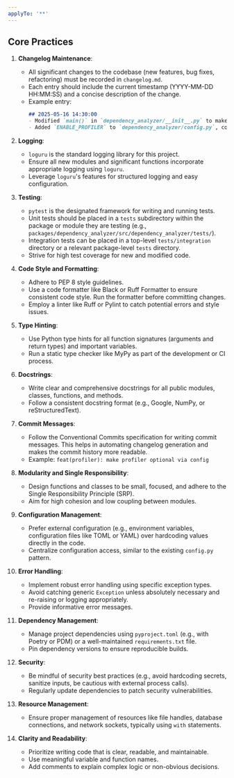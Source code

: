 ```yaml
---
applyTo: '**'
---
```

## Core Practices

1.  **Changelog Maintenance**:
    *   All significant changes to the codebase (new features, bug fixes, refactoring) must be recorded in `changelog.md`.
    *   Each entry should include the current timestamp (YYYY-MM-DD HH:MM:SS) and a concise description of the change.
    *   Example entry:
        ```markdown
        ## 2025-05-16 14:30:00
        - Modified `main()` in `dependency_analyzer/__init__.py` to make profiling optional based on `config.ENABLE_PROFILER`.
        - Added `ENABLE_PROFILER` to `dependency_analyzer/config.py`, controllable via the `DEPENDENCY_ANALYZER_ENABLE_PROFILER` environment variable.
        ```

2.  **Logging**:
    *   `loguru` is the standard logging library for this project.
    *   Ensure all new modules and significant functions incorporate appropriate logging using `loguru`.
    *   Leverage `loguru`'s features for structured logging and easy configuration.

3.  **Testing**:
    *   `pytest` is the designated framework for writing and running tests.
    *   Unit tests should be placed in a `tests` subdirectory within the package or module they are testing (e.g., `packages/dependency_analyzer/src/dependency_analyzer/tests/`).
    *   Integration tests can be placed in a top-level `tests/integration` directory or a relevant package-level `tests` directory.
    *   Strive for high test coverage for new and modified code.

4.  **Code Style and Formatting**:
    *   Adhere to PEP 8 style guidelines.
    *   Use a code formatter like Black or Ruff Formatter to ensure consistent code style. Run the formatter before committing changes.
    *   Employ a linter like Ruff or Pylint to catch potential errors and style issues.

5.  **Type Hinting**:
    *   Use Python type hints for all function signatures (arguments and return types) and important variables.
    *   Run a static type checker like MyPy as part of the development or CI process.

6.  **Docstrings**:
    *   Write clear and comprehensive docstrings for all public modules, classes, functions, and methods.
    *   Follow a consistent docstring format (e.g., Google, NumPy, or reStructuredText).

7.  **Commit Messages**:
    *   Follow the Conventional Commits specification for writing commit messages. This helps in automating changelog generation and makes the commit history more readable.
    *   Example: `feat(profiler): make profiler optional via config`

8.  **Modularity and Single Responsibility**:
    *   Design functions and classes to be small, focused, and adhere to the Single Responsibility Principle (SRP).
    *   Aim for high cohesion and low coupling between modules.

9.  **Configuration Management**:
    *   Prefer external configuration (e.g., environment variables, configuration files like TOML or YAML) over hardcoding values directly in the code.
    *   Centralize configuration access, similar to the existing `config.py` pattern.

10. **Error Handling**:
    *   Implement robust error handling using specific exception types.
    *   Avoid catching generic `Exception` unless absolutely necessary and re-raising or logging appropriately.
    *   Provide informative error messages.

11. **Dependency Management**:
    *   Manage project dependencies using `pyproject.toml` (e.g., with Poetry or PDM) or a well-maintained `requirements.txt` file.
    *   Pin dependency versions to ensure reproducible builds.

12. **Security**:
    *   Be mindful of security best practices (e.g., avoid hardcoding secrets, sanitize inputs, be cautious with external process calls).
    *   Regularly update dependencies to patch security vulnerabilities.

13. **Resource Management**:
    *   Ensure proper management of resources like file handles, database connections, and network sockets, typically using `with` statements.

14. **Clarity and Readability**:
    *   Prioritize writing code that is clear, readable, and maintainable.
    *   Use meaningful variable and function names.
    *   Add comments to explain complex logic or non-obvious decisions.